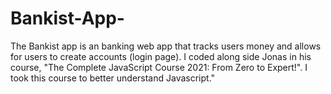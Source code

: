 # Bankist-App-
The Bankist app is an banking web app that tracks users money and allows for users to create accounts (login page). I coded along side Jonas in his course, "The Complete JavaScript Course 2021: From Zero to Expert!". I took this course to better understand Javascript."
